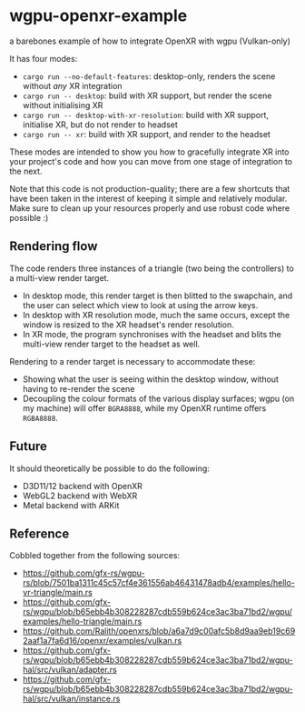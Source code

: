 # wgpu-openxr-example

a barebones example of how to integrate OpenXR with wgpu (Vulkan-only)

It has four modes:

- `cargo run --no-default-features`: desktop-only, renders the scene without _any_ XR integration
- `cargo run -- desktop`: build with XR support, but render the scene without initialising XR
- `cargo run -- desktop-with-xr-resolution`: build with XR support, initialise XR, but do not render to headset
- `cargo run -- xr`: build with XR support, and render to the headset

These modes are intended to show you how to gracefully integrate XR into your project's code
and how you can move from one stage of integration to the next.

Note that this code is not production-quality; there are a few shortcuts that have been taken
in the interest of keeping it simple and relatively modular. Make sure to clean up your resources
properly and use robust code where possible :)

## Rendering flow

The code renders three instances of a triangle (two being the controllers) to a multi-view render target.

- In desktop mode, this render target is then blitted to the swapchain, and the user can select which view
  to look at using the arrow keys.
- In desktop with XR resolution mode, much the same occurs, except the window is resized to the XR headset's
  render resolution.
- In XR mode, the program synchronises with the headset and blits the multi-view render target to the
  headset as well.

Rendering to a render target is necessary to accommodate these:

- Showing what the user is seeing within the desktop window, without having to re-render the scene
- Decoupling the colour formats of the various display surfaces; wgpu (on my machine) will offer
  `BGRA8888`, while my OpenXR runtime offers `RGBA8888`.

## Future

It should theoretically be possible to do the following:

- D3D11/12 backend with OpenXR
- WebGL2 backend with WebXR
- Metal backend with ARKit

## Reference

Cobbled together from the following sources:

- <https://github.com/gfx-rs/wgpu-rs/blob/7501ba1311c45c57cf4e361556ab46431478adb4/examples/hello-vr-triangle/main.rs>
- <https://github.com/gfx-rs/wgpu/blob/b65ebb4b308228287cdb559b624ce3ac3ba71bd2/wgpu/examples/hello-triangle/main.rs>
- <https://github.com/Ralith/openxrs/blob/a6a7d9c00afc5b8d9aa9eb19c692aaf1a7fa6d16/openxr/examples/vulkan.rs>
- <https://github.com/gfx-rs/wgpu/blob/b65ebb4b308228287cdb559b624ce3ac3ba71bd2/wgpu-hal/src/vulkan/adapter.rs>
- <https://github.com/gfx-rs/wgpu/blob/b65ebb4b308228287cdb559b624ce3ac3ba71bd2/wgpu-hal/src/vulkan/instance.rs>
